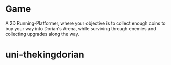 # Game

A 2D Running-Platformer, where your objective is to collect enough coins to
buy your way into Dorian's Arena, while surviving through enemies and
collecting upgrades along the way.
# uni-thekingdorian
